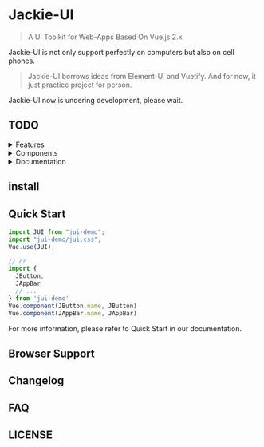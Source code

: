 # Jackie-UI

> A UI Toolkit for Web-Apps Based On Vue.js 2.x.

Jackie-UI is not only support perfectly on computers but also on cell phones.

> Jackie-UI borrows ideas from Element-UI and Vuetify. 
> And for now, it just practice project for person.

Jackie-UI now is undering development, please wait.

## TODO
<details><summary>Features</summary>
<p>

- [ ] Internationalization
- [ ] Theme

</p>
</details>
<details><summary>Components</summary>
<p>

- [x] Application#739
- [x] App-Bar
- [x] Lists
- [x] Navigation-Bar

</p>
</details>
<details><summary>Documentation</summary>
<p>

- [ ] Introduction
- [ ] Quick-Start
- [ ] Features
- [ ] Styles
- [ ] Components
- [ ] Directives

</p>
</details>

## install

## Quick Start
``` javascript
import JUI from "jui-demo";
import "jui-demo/jui.css";
Vue.use(JUI);

// or
import {
  JButton,
  JAppBar
  // ...
} from 'jui-demo'
Vue.component(JButton.name, JButton)
Vue.component(JAppBar.name, JAppBar)
```

For more information, please refer to Quick Start in our documentation.

## Browser Support

## Changelog

## FAQ

## LICENSE
